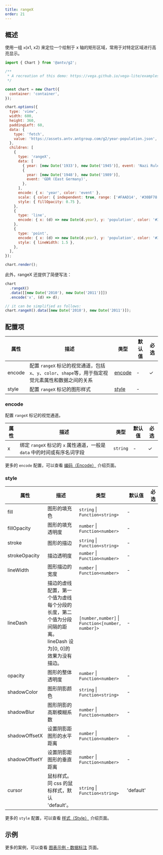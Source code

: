 ```yaml
---
title: rangeX
order: 21
---
```


## 概述

使用一组 `x`(x1, x2) 来定位一个绘制于 x 轴的矩形区域，常用于对特定区域进行高亮显示。

```js | ob { inject: true }
import { Chart } from '@antv/g2';

/**
 * A recreation of this demo: https://vega.github.io/vega-lite/examples/layer_falkensee.html
 */

const chart = new Chart({
  container: 'container',
});

chart.options({
  type: 'view',
  width: 600,
  height: 360,
  paddingLeft: 60,
  data: {
    type: 'fetch',
    value: 'https://assets.antv.antgroup.com/g2/year-population.json',
  },
  children: [
    {
      type: 'rangeX',
      data: [
        { year: [new Date('1933'), new Date('1945')], event: 'Nazi Rule' },
        {
          year: [new Date('1948'), new Date('1989')],
          event: 'GDR (East Germany)',
        },
      ],
      encode: { x: 'year', color: 'event' },
      scale: { color: { independent: true, range: ['#FAAD14', '#30BF78'] } },
      style: { fillOpacity: 0.75 },
    },
    {
      type: 'line',
      encode: { x: (d) => new Date(d.year), y: 'population', color: '#333' },
    },
    {
      type: 'point',
      encode: { x: (d) => new Date(d.year), y: 'population', color: '#333' },
      style: { lineWidth: 1.5 },
    },
  ],
});

chart.render();
```

此外，rangeX 还提供了简便写法：

```ts
chart
  .rangeX()
  .data([[new Date('2010'), new Date('2011')]])
  .encode('x', (d) => d);

// it can be simplified as follows:
chart.rangeX().data([new Date('2010'), new Date('2011')]);
```

## 配置项

| 属性   | 描述                                                                                                 | 类型              | 默认值 | 必选 |
| ------ | ---------------------------------------------------------------------------------------------------- | ----------------- | ------ | ---- |
| encode | 配置 `rangeX` 标记的视觉通道，包括`x`、`y`、`color`、`shape`等，用于指定视觉元素属性和数据之间的关系 | [encode](#encode) | -      | ✓    |
| style  | 配置 `rangeX` 标记的图形样式                                                                         | [style](#style)   | -      |      |

### encode

配置 `rangeX` 标记的视觉通道。

| 属性 | 描述                                                                    | 类型     | 默认值 | 必选 |
| ---- | ----------------------------------------------------------------------- | -------- | ------ | ---- |
| x    | 绑定 `rangeX` 标记的 `x` 属性通道，一般是 `data` 中的时间或有序名词字段 | `string` | -      | ✓    |

更多的 `encode` 配置，可以查看 [编码（Encode）](/manual/core/encode) 介绍页面。

### style

| 属性          | 描述                                                                                                          | 类型                                              | 默认值    | 必选 |
| ------------- | ------------------------------------------------------------------------------------------------------------- | ------------------------------------------------- | --------- | ---- |
| fill          | 图形的填充色                                                                                                  | `string` \| `Function<string>`                    | -         |      |
| fillOpacity   | 图形的填充透明度                                                                                              | `number` \| `Function<number>`                    | -         |      |
| stroke        | 图形的描边                                                                                                    | `string` \| `Function<string>`                    | -         |      |
| strokeOpacity | 描边透明度                                                                                                    | `number` \| `Function<number>`                    | -         |      |
| lineWidth     | 图形描边的宽度                                                                                                | `number` \| `Function<number>`                    | -         |      |
| lineDash      | 描边的虚线配置，第一个值为虚线每个分段的长度，第二个值为分段间隔的距离。lineDash 设为[0, 0]的效果为没有描边。 | `[number,number]` \| `Function<[number, number]>` | -         |      |
| opacity       | 图形的整体透明度                                                                                              | `number` \| `Function<number>`                    | -         |      |
| shadowColor   | 图形阴影颜色                                                                                                  | `string` \| `Function<string>`                    | -         |      |
| shadowBlur    | 图形阴影的高斯模糊系数                                                                                        | `number` \| `Function<number>`                    | -         |      |
| shadowOffsetX | 设置阴影距图形的水平距离                                                                                      | `number` \| `Function<number>`                    | -         |      |
| shadowOffsetY | 设置阴影距图形的垂直距离                                                                                      | `number` \| `Function<number>`                    | -         |      |
| cursor        | 鼠标样式。同 css 的鼠标样式，默认 'default'。                                                                 | `string` \| `Function<string>`                    | 'default' |      |

更多的 `style` 配置，可以查看 [样式（Style）](/manual/core/style) 介绍页面。

## 示例

更多的案例，可以查看 [图表示例 - 数据标注](/examples#annotation-range) 页面。
